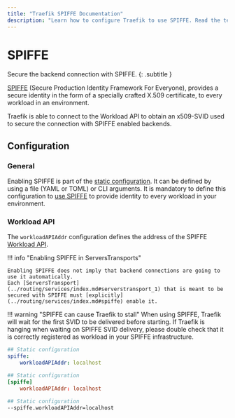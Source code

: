 ```yaml
---
title: "Traefik SPIFFE Documentation"
description: "Learn how to configure Traefik to use SPIFFE. Read the technical documentation."
---
```


# SPIFFE

Secure the backend connection with SPIFFE.
{: .subtitle }

[SPIFFE](https://spiffe.io/docs/latest/spiffe-about/overview/) (Secure Production Identity Framework For Everyone), 
provides a secure identity in the form of a specially crafted X.509 certificate, 
to every workload in an environment.

Traefik is able to connect to the Workload API to obtain an x509-SVID used to secure the connection with SPIFFE enabled backends.

## Configuration

### General

Enabling SPIFFE is part of the [static configuration](../getting-started/configuration-overview.md#the-static-configuration).
It can be defined by using a file (YAML or TOML) or CLI arguments.
It is mandatory to define this configuration to [use SPIFFE](../routing/overview.md#spiffe) to provide identity to every workload in your environment.

### Workload API

The `workloadAPIAddr` configuration defines the address of the SPIFFE [Workload API](https://spiffe.io/docs/latest/spiffe-about/spiffe-concepts/#spiffe-workload-api).

!!! info "Enabling SPIFFE in ServersTransports"

    Enabling SPIFFE does not imply that backend connections are going to use it automatically.
    Each [ServersTransport](../routing/services/index.md#serverstransport_1) that is meant to be secured with SPIFFE must [explicitly](../routing/services/index.md#spiffe) enable it.

!!! warning "SPIFFE can cause Traefik to stall"
	When using SPIFFE,
	Traefik will wait for the first SVID to be delivered before starting.
	If Traefik is hanging when waiting on SPIFFE SVID delivery,
	please double check that it is correctly registered as workload in your SPIFFE infrastructure.

```yaml tab="File (YAML)"
## Static configuration
spiffe:
    workloadAPIAddr: localhost
```

```toml tab="File (TOML)"
## Static configuration
[spiffe]
    workloadAPIAddr: localhost
```

```bash tab="CLI"
## Static configuration
--spiffe.workloadAPIAddr=localhost
```
